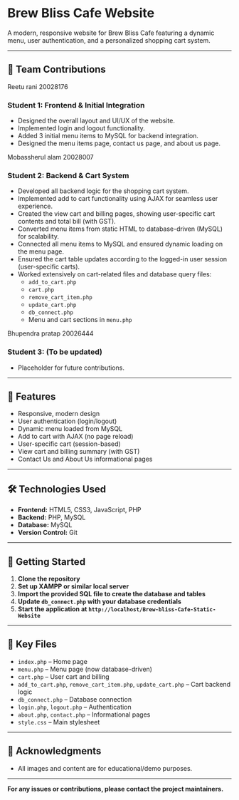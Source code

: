 # Brew Bliss Cafe Website

A modern, responsive website for Brew Bliss Cafe featuring a dynamic menu, user authentication, and a personalized shopping cart system.

---

## 👥 Team Contributions

Reetu rani 20028176
### Student 1: Frontend & Initial Integration
- Designed the overall layout and UI/UX of the website.
- Implemented login and logout functionality.
- Added 3 initial menu items to MySQL for backend integration.
- Designed the menu items page, contact us page, and about us page.

Mobassherul alam 20028007
### Student 2: Backend & Cart System
- Developed all backend logic for the shopping cart system.
- Implemented add to cart functionality using AJAX for seamless user experience.
- Created the view cart and billing pages, showing user-specific cart contents and total bill (with GST).
- Converted menu items from static HTML to database-driven (MySQL) for scalability.
- Connected all menu items to MySQL and ensured dynamic loading on the menu page.
- Ensured the cart table updates according to the logged-in user session (user-specific carts).
- Worked extensively on cart-related files and database query files:
  - `add_to_cart.php`
  - `cart.php`
  - `remove_cart_item.php`
  - `update_cart.php`
  - `db_connect.php`
  - Menu and cart sections in `menu.php`

Bhupendra pratap 20026444
### Student 3: (To be updated)
- Placeholder for future contributions.

---

## 🌟 Features
- Responsive, modern design
- User authentication (login/logout)
- Dynamic menu loaded from MySQL
- Add to cart with AJAX (no page reload)
- User-specific cart (session-based)
- View cart and billing summary (with GST)
- Contact Us and About Us informational pages

---

## 🛠️ Technologies Used
- **Frontend:** HTML5, CSS3, JavaScript, PHP
- **Backend:** PHP, MySQL
- **Database:** MySQL
- **Version Control:** Git

---

## 🚀 Getting Started
1. **Clone the repository**
2. **Set up XAMPP or similar local server**
3. **Import the provided SQL file to create the database and tables**
4. **Update `db_connect.php` with your database credentials**
5. **Start the application at `http://localhost/Brew-bliss-Cafe-Static-Website`**

---

## 📁 Key Files
- `index.php` – Home page
- `menu.php` – Menu page (now database-driven)
- `cart.php` – User cart and billing
- `add_to_cart.php`, `remove_cart_item.php`, `update_cart.php` – Cart backend logic
- `db_connect.php` – Database connection
- `login.php`, `logout.php` – Authentication
- `about.php`, `contact.php` – Informational pages
- `style.css` – Main stylesheet

---

## 🙏 Acknowledgments
- All images and content are for educational/demo purposes.

---

**For any issues or contributions, please contact the project maintainers.** 